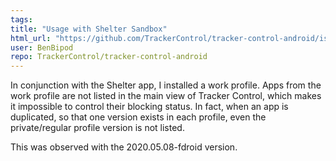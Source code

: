 ```yaml
---
tags: 
title: "Usage with Shelter Sandbox"
html_url: "https://github.com/TrackerControl/tracker-control-android/issues/47"
user: BenBipod
repo: TrackerControl/tracker-control-android
---
```


In conjunction with the Shelter app, I installed a work profile. Apps from the work profile are not listed in the main view of Tracker Control, which makes it impossible to control their blocking status. In fact, when an app is duplicated, so that one version exists in each profile, even the private/regular profile version is not listed.

This was observed with the 2020.05.08-fdroid version.